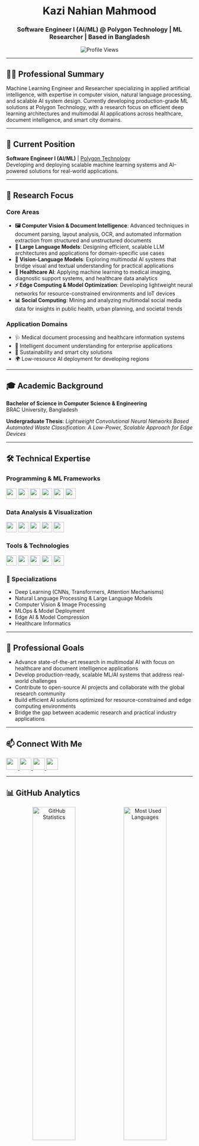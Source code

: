 <h1 align="center">Kazi Nahian Mahmood</h1>
<h3 align="center">Software Engineer I (AI/ML) @ Polygon Technology | ML Researcher | Based in Bangladesh</h3>
<p align="center">
  <img src="https://komarev.com/ghpvc/?username=nahian-kazi&label=Profile%20views&color=0e75b6&style=flat" alt="Profile Views" />
</p>

---

## 👨‍💼 Professional Summary

Machine Learning Engineer and Researcher specializing in applied artificial intelligence, with expertise in computer vision, natural language processing, and scalable AI system design. Currently developing production-grade ML solutions at Polygon Technology, with a research focus on efficient deep learning architectures and multimodal AI applications across healthcare, document intelligence, and smart city domains.

---

## 💼 Current Position

**Software Engineer I (AI/ML)** | [Polygon Technology](https://polygontechnology.io/)  
Developing and deploying scalable machine learning systems and AI-powered solutions for real-world applications.

---

## 🔬 Research Focus

### Core Areas
- **🖼️ Computer Vision & Document Intelligence**: Advanced techniques in document parsing, layout analysis, OCR, and automated information extraction from structured and unstructured documents
- **🤖 Large Language Models**: Designing efficient, scalable LLM architectures and applications for domain-specific use cases
- **🔗 Vision-Language Models**: Exploring multimodal AI systems that bridge visual and textual understanding for practical applications
- **🏥 Healthcare AI**: Applying machine learning to medical imaging, diagnostic support systems, and healthcare data analytics
- **⚡ Edge Computing & Model Optimization**: Developing lightweight neural networks for resource-constrained environments and IoT devices
- **📊 Social Computing**: Mining and analyzing multimodal social media data for insights in public health, urban planning, and societal trends

### Application Domains
- 🩺 Medical document processing and healthcare information systems
- 📄 Intelligent document understanding for enterprise applications
- 🌱 Sustainability and smart city solutions
- 🌍 Low-resource AI deployment for developing regions

---

## 🎓 Academic Background

**Bachelor of Science in Computer Science & Engineering**  
BRAC University, Bangladesh

**Undergraduate Thesis**: *Lightweight Convolutional Neural Networks Based Automated Waste Classification: A Low-Power, Scalable Approach for Edge Devices*

---

## 🛠️ Technical Expertise

### Programming & ML Frameworks
<p align="left"> 
  <img src="https://img.shields.io/badge/-Python-3776AB?style=for-the-badge&logo=python&logoColor=white" height="28"/>
  <img src="https://img.shields.io/badge/-TensorFlow-FF6F00?style=for-the-badge&logo=tensorflow&logoColor=white" height="28"/>
  <img src="https://img.shields.io/badge/-PyTorch-EE4C2C?style=for-the-badge&logo=pytorch&logoColor=white" height="28"/>
  <img src="https://img.shields.io/badge/-Scikit--Learn-F7931E?style=for-the-badge&logo=scikitlearn&logoColor=white" height="28"/>
  <img src="https://img.shields.io/badge/-Keras-D00000?style=for-the-badge&logo=keras&logoColor=white" height="28"/>
  <img src="https://img.shields.io/badge/-OpenCV-5C3EE8?style=for-the-badge&logo=opencv&logoColor=white" height="28"/>
</p>

### Data Analysis & Visualization
<p align="left">
  <img src="https://img.shields.io/badge/-Tableau-E97627?style=for-the-badge&logo=tableau&logoColor=white" height="28"/>
  <img src="https://img.shields.io/badge/-Power%20BI-F2C811?style=for-the-badge&logo=powerbi&logoColor=black" height="28"/>
  <img src="https://img.shields.io/badge/-Pandas-150458?style=for-the-badge&logo=pandas&logoColor=white" height="28"/>
  <img src="https://img.shields.io/badge/-NumPy-013243?style=for-the-badge&logo=numpy&logoColor=white" height="28"/>
  <img src="https://img.shields.io/badge/-Matplotlib-11557c?style=for-the-badge&logo=python&logoColor=white" height="28"/>
</p>

### Tools & Technologies
<p align="left">
  <img src="https://img.shields.io/badge/-Jupyter-F37626?style=for-the-badge&logo=jupyter&logoColor=white" height="28"/>
  <img src="https://img.shields.io/badge/-Git-F05032?style=for-the-badge&logo=git&logoColor=white" height="28"/>
  <img src="https://img.shields.io/badge/-Docker-2496ED?style=for-the-badge&logo=docker&logoColor=white" height="28"/>
  <img src="https://img.shields.io/badge/-Linux-FCC624?style=for-the-badge&logo=linux&logoColor=black" height="28"/>
  <img src="https://img.shields.io/badge/-VS%20Code-007ACC?style=for-the-badge&logo=visualstudiocode&logoColor=white" height="28"/>
</p>

### 🎯 Specializations
- Deep Learning (CNNs, Transformers, Attention Mechanisms)
- Natural Language Processing & Large Language Models
- Computer Vision & Image Processing
- MLOps & Model Deployment
- Edge AI & Model Compression
- Healthcare Informatics

---

## 🚀 Professional Goals

- Advance state-of-the-art research in multimodal AI with focus on healthcare and document intelligence applications
- Develop production-ready, scalable ML/AI systems that address real-world challenges
- Contribute to open-source AI projects and collaborate with the global research community
- Build efficient AI solutions optimized for resource-constrained and edge computing environments
- Bridge the gap between academic research and practical industry applications

---

## 📫 Connect With Me

<p align="left">
<a href="https://linkedin.com/in/nahian-mahmood-bb92b1204" target="blank">
  <img src="https://img.shields.io/badge/-LinkedIn-0A66C2?style=for-the-badge&logo=linkedin&logoColor=white" height="32" />
</a>
<a href="https://twitter.com/knmnahian" target="blank">
  <img src="https://img.shields.io/badge/-Twitter-1DA1F2?style=for-the-badge&logo=twitter&logoColor=white" height="32" />
</a>
<a href="https://kaggle.com/kazinahianmahmood" target="blank">
  <img src="https://img.shields.io/badge/-Kaggle-20BEFF?style=for-the-badge&logo=kaggle&logoColor=white" height="32" />
</a>
<a href="mailto:your.email@example.com" target="blank">
  <img src="https://img.shields.io/badge/-Email-D14836?style=for-the-badge&logo=gmail&logoColor=white" height="32" />
</a>
</p>

---

## 📊 GitHub Analytics

<p align="center">
  <img src="https://github-readme-stats.vercel.app/api?username=nahian-kazi&show_icons=true&theme=tokyonight&hide_border=true&count_private=true" alt="GitHub Statistics" width="48%" />
  <img src="https://github-readme-stats.vercel.app/api/top-langs/?username=nahian-kazi&layout=compact&theme=tokyonight&hide_border=true" alt="Most Used Languages" width="48%" />
</p>

<p align="center">
  <img src="https://github-readme-streak-stats.herokuapp.com/?user=nahian-kazi&theme=tokyonight&hide_border=true" alt="GitHub Streak" width="48%" />
</p>

---

## ☕ Support My Work

<p align="left">
<a href="https://www.buymeacoffee.com/NahianKnm"> 
  <img src="https://cdn.buymeacoffee.com/buttons/v2/default-yellow.png" height="50" width="210" alt="Buy Me A Coffee" />
</a>
<a href="https://ko-fi.com/Nahian-KNM"> 
  <img src="https://cdn.ko-fi.com/cdn/kofi3.png?v=3" height="50" width="210" alt="Ko-fi" />
</a>
</p>

---

<p align="center">
  <i>💡 Open to collaborations on AI/ML research projects, particularly in healthcare AI, document intelligence, and edge computing applications.</i>
</p>

<p align="center">
  <img src="https://capsule-render.vercel.app/api?type=waving&color=gradient&height=100&section=footer" width="100%" />
</p>
